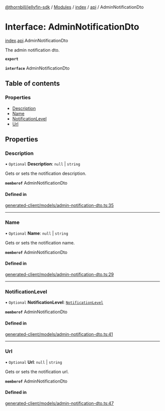 [@thornbill/jellyfin-sdk](../README.md) / [Modules](../modules.md) / [index](../modules/index.md) / [api](../modules/index.api.md) / AdminNotificationDto

# Interface: AdminNotificationDto

[index](../modules/index.md).[api](../modules/index.api.md).AdminNotificationDto

The admin notification dto.

**`export`**

**`interface`** AdminNotificationDto

## Table of contents

### Properties

- [Description](index.api.AdminNotificationDto.md#description)
- [Name](index.api.AdminNotificationDto.md#name)
- [NotificationLevel](index.api.AdminNotificationDto.md#notificationlevel)
- [Url](index.api.AdminNotificationDto.md#url)

## Properties

### Description

• `Optional` **Description**: ``null`` \| `string`

Gets or sets the notification description.

**`memberof`** AdminNotificationDto

#### Defined in

[generated-client/models/admin-notification-dto.ts:35](https://github.com/thornbill/jellyfin-sdk-typescript/blob/eb13db7/src/generated-client/models/admin-notification-dto.ts#L35)

___

### Name

• `Optional` **Name**: ``null`` \| `string`

Gets or sets the notification name.

**`memberof`** AdminNotificationDto

#### Defined in

[generated-client/models/admin-notification-dto.ts:29](https://github.com/thornbill/jellyfin-sdk-typescript/blob/eb13db7/src/generated-client/models/admin-notification-dto.ts#L29)

___

### NotificationLevel

• `Optional` **NotificationLevel**: [`NotificationLevel`](../enums/index.api.NotificationLevel.md)

**`memberof`** AdminNotificationDto

#### Defined in

[generated-client/models/admin-notification-dto.ts:41](https://github.com/thornbill/jellyfin-sdk-typescript/blob/eb13db7/src/generated-client/models/admin-notification-dto.ts#L41)

___

### Url

• `Optional` **Url**: ``null`` \| `string`

Gets or sets the notification url.

**`memberof`** AdminNotificationDto

#### Defined in

[generated-client/models/admin-notification-dto.ts:47](https://github.com/thornbill/jellyfin-sdk-typescript/blob/eb13db7/src/generated-client/models/admin-notification-dto.ts#L47)
